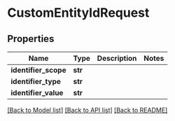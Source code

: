 # CustomEntityIdRequest


## Properties
Name | Type | Description | Notes
------------ | ------------- | ------------- | -------------
**identifier_scope** | **str** |  | 
**identifier_type** | **str** |  | 
**identifier_value** | **str** |  | 

[[Back to Model list]](../README.md#documentation-for-models) [[Back to API list]](../README.md#documentation-for-api-endpoints) [[Back to README]](../README.md)


